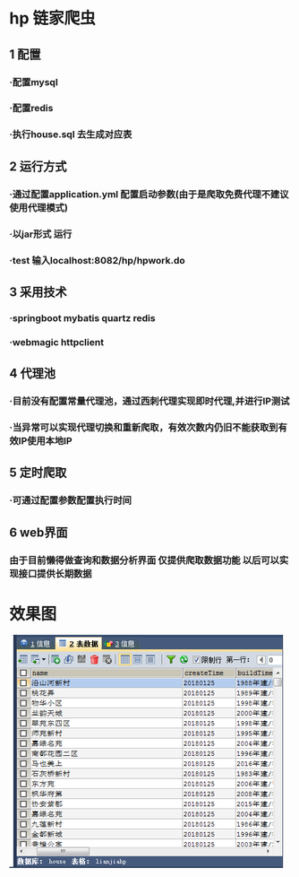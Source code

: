 # hp 链家爬虫 
## 1 配置
### ·配置mysql
### ·配置redis
### ·执行house.sql 去生成对应表
## 2 运行方式 
### ·通过配置application.yml 配置启动参数(由于是爬取免费代理不建议使用代理模式)
### ·以jar形式 运行
### ·test 输入localhost:8082/hp/hpwork.do  
## 3 采用技术
### ·springboot mybatis quartz redis
### ·webmagic httpclient 
## 4 代理池
### ·目前没有配置常量代理池，通过西刺代理实现即时代理,并进行IP测试
### ·当异常可以实现代理切换和重新爬取，有效次数内仍旧不能获取到有效IP使用本地IP
## 5 定时爬取
### ·可通过配置参数配置执行时间
## 6 web界面
### 由于目前懒得做查询和数据分析界面 仅提供爬取数据功能 以后可以实现接口提供长期数据
# 效果图
![Image text](https://github.com/dengxiny/hp/blob/master/src/test/java/com/hp/data.png)
